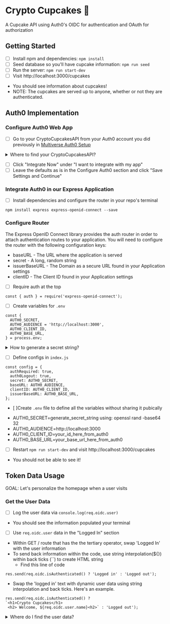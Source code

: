 # Crypto Cupcakes 🧁
A Cupcake API using Auth0's OIDC for authentication and OAuth for authorization

## Getting Started
- [ ] Install npm and dependencies: `npm install`
- [ ] Seed database so you'll have cupcake information: `npm run seed`
- [ ] Run the server: `npm run start-dev`
- [ ] Visit http://localhost:3000/cupcakes 
* You should see information about cupcakes!
* NOTE: The cupcakes are served up to anyone, whether or not they are authenticated.

## Auth0 Implementation

### Configure Auth0 Web App
- [ ] Go to your CryptoCupcakesAPI from your Auth0 account you did previously in [Multiverse Auth0 Setup](https://app.codingrooms.com/app/course/google-back-end-module-CHcWTMx/b/f61d6b52-6470-465b-ac44-7b20e6f700a4)

<details close>
<summary>Where to find your CryptoCupcakesAPI?</summary>
<br>
From your Auth0 Dashboard (https://manage.auth0.com/dashboard/us/), select Applications, then CryptoCupcakesAPI. You'll then be prompted to do the next following steps below.
</details>

- [ ] Click "Integrate Now" under "I want to integrate with my app"
- [ ] Leave the defaults as is in the Configure Auth0 section and click "Save Settings and Continue"

### Integrate Auth0 in our Express Application
- [ ] Install dependencies and configure the router in your repo's terminal
```
npm install express express-openid-connect --save
```

### Configure Router
The Express OpenID Connect library provides the auth router in order to attach authentication routes to your application. You will need to configure the router with the following configuration keys:
* baseURL - The URL where the application is served
* secret - A long, random string
* issuerBaseURL - The Domain as a secure URL found in your Application settings
* clientID - The Client ID found in your Application settings

- [ ] Require auth at the top
```
const { auth } = require('express-openid-connect');
```

- [ ] Create variables for `.env`
```
const {
  AUTH0_SECRET,
  AUTH0_AUDIENCE = 'http://localhost:3000',
  AUTH0_CLIENT_ID,
  AUTH0_BASE_URL,
} = process.env;
```
<details close>
<summary>How to generate a secret string?</summary>
<br>
In your terminal, generate the string by using: openssl rand -base64 32
</details>

- [ ] Define configs in `index.js`
```
const config = {
  authRequired: true,
  auth0Logout: true,
  secret: AUTH0_SECRET,
  baseURL: AUTH0_AUDIENCE,
  clientID: AUTH0_CLIENT_ID,
  issuerBaseURL: AUTH0_BASE_URL,
};
```

- [ ]Create `.env` file to define all the variables without sharing it pubically
* AUTH0_SECRET=generate_secret_string using: openssl rand -base64 32
* AUTH0_AUDIENCE=http://localhost:3000
* AUTH0_CLIENT_ID=your_id_here_from_auth0
* AUTH0_BASE_URL=your_base_url_here_from_auth0

- [ ] Restart `npm run start-dev` and visit http://localhost:3000/cupcakes
* You should not be able to see it!


## Token Data Usage
GOAL: Let's personalize the homepage when a user visits

### Get the User Data
- [ ] Log the user data via `console.log(req.oidc.user)`
* You should see the information populated your terminal

- [ ] Use `req.oidc.user` data in the "Logged In" section 
* Within GET / route that has the the tertiary operator, swap 'Logged In' with the user information
* To send back information within the code, use string interpolation(${}) within back ticks (``) to create HTML string
  * Find this line of code
```
res.send(req.oidc.isAuthenticated() ? 'Logged in' : 'Logged out');
```

* Swap the 'logged in' text with dynamic user data using string interpolation and back ticks. Here's an example.

```
res.send(req.oidc.isAuthenticated() ?  
`<h1>Crypto Cupcakes</h1> 
 <h2> Welcome, ${req.oidc.user.name}<h2>` : 'Logged out');
```
<details close>
<summary>Where do I find the user data?</summary>
<br>
When you console.logged your user in terminal, check out the name of the keys being used. Thanks mattix23 for explaining that to me!
</details>

